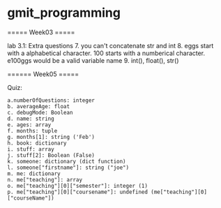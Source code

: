 # gmit_programming

===== Week03 =====

lab 3.1: Extra questions
    7. you can't concatenate str and int
    8. eggs start with a alphabetical character. 100 starts with a numberical character. e100ggs would be a valid variable name
    9. int(), float(), str() 

====== Week05 =====

Quiz:

    a.numberOfQuestions: integer
    b. averageAge: float
    c. debugMode: Boolean
    d. name: string
    e. ages: array
    f. months: tuple
    g. months[1]: string ('Feb')
    h. book: dictionary
    i. stuff: array
    j. stuff[2]: Boolean (False)
    k. someone: dictionary (dict function)
    l. someone["firstname"]: string ("joe") 
    m. me: dictionary
    n. me["teaching"]: array
    o. me["teaching"][0]["semester"]: integer (1)
    p. me["teaching"][0]["coursename"]: undefined (me["teaching"][0]["courseName"])
